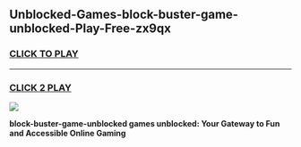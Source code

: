 
## Unblocked-Games-block-buster-game-unblocked-Play-Free-zx9qx
<h3>
<a href="https://premium76.site?title=block-buster-game-unblocked&ref=21A">CLICK TO PLAY</a></h3>
<hr>

<h3>
<a href="https://premium76.site?title=block-buster-game-unblocked&ref=21A">CLICK 2 PLAY</a>
  
</h3>

<a href="https://premium76.site?title=block-buster-game-unblocked&ref=21A"><img src="https://clearcache.store/games.png"></a>


**block-buster-game-unblocked games unblocked: Your Gateway to Fun and Accessible Online Gaming**
